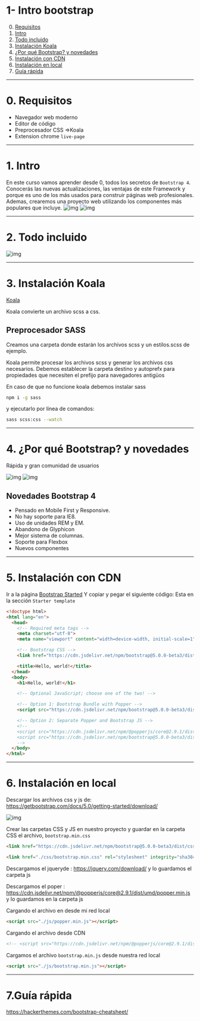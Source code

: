 # 1- Intro bootstrap

0. [Requisitos](#schema0)
1. [Intro ](#schema1)
2. [Todo incluido](#schema2)
3. [Instalación Koala](#schema3)
4. [¿Por qué Bootstrap? y novedades](#schema4)
5. [Instalación con CDN](#schema5)
6. [Instalación en local](#schema6)
7. [Guía rápida](#schema7)

<hr>

<a name="schema0"></a>

# 0. Requisitos
- Navegador web moderno
- Editor de código
- Preprocesador CSS =>Koala
- Extension chrome `live-page`


<hr>

<a name="schema1"></a>

# 1. Intro

En este curso vamos aprender desde 0, todos los secretos de `Bootstrap 4`. Conocerás las nuevas actualizaciones, las ventajas de este Framework y porque es uno de los más usados para construir páginas web profesionales. Ademas, crearemos una proyecto web utilizando los componentes más populares que incluye.
![img](./images/002.png)
![img](./images/003.png)

<hr>

<a name="schema2"></a>

# 2. Todo incluido

![img](./images/001.png)


<hr>

<a name="schema3"></a>

# 3. Instalación Koala
[Koala](http://koala-app.com/)

Koala convierte un archivo scss a css.
## Preprocesador SASS

Creamos una carpeta donde estarán los archivos scss y un estilos.scss de ejemplo.

Koala permite procesar los archivos scss y generar los archivos css necesarios. Debemos establecer la carpeta destino y autoprefx para propiedades que necesiten el prefijo para navegadores antigüos

En caso de que no funcione koala debemos instalar sass

~~~bash
npm i -g sass
~~~

y ejecutarlo por línea de comandos:

~~~bash
sass scss:css --watch
~~~


<hr>

<a name="schema4"></a>

# 4. ¿Por qué Bootstrap? y novedades

Rápida y gran comunidad de usuarios 

![img](./images/004.png)
![img](./images/005.png)
## Novedades Bootstrap 4

- Pensado en Mobile First y Responsive.
- No hay soporte para IE8.
- Uso de unidades REM y EM.
- Abandono de Glyphicon
- Mejor sistema de columnas.
- Soporte para Flexbox
- Nuevos componentes

<hr>

<a name="schema5"></a>

# 5. Instalación con CDN
Ir a la página [Bootstrap Started](https://getbootstrap.com/docs/5.0/getting-started/introduction/)
Y copiar y pegar el siguiente código:
Esta en la sección `Starter template`
~~~html
<!doctype html>
<html lang="en">
  <head>
    <!-- Required meta tags -->
    <meta charset="utf-8">
    <meta name="viewport" content="width=device-width, initial-scale=1">

    <!-- Bootstrap CSS -->
    <link href="https://cdn.jsdelivr.net/npm/bootstrap@5.0.0-beta3/dist/css/bootstrap.min.css" rel="stylesheet" integrity="sha384-eOJMYsd53ii+scO/bJGFsiCZc+5NDVN2yr8+0RDqr0Ql0h+rP48ckxlpbzKgwra6" crossorigin="anonymous">

    <title>Hello, world!</title>
  </head>
  <body>
    <h1>Hello, world!</h1>

    <!-- Optional JavaScript; choose one of the two! -->

    <!-- Option 1: Bootstrap Bundle with Popper -->
    <script src="https://cdn.jsdelivr.net/npm/bootstrap@5.0.0-beta3/dist/js/bootstrap.bundle.min.js" integrity="sha384-JEW9xMcG8R+pH31jmWH6WWP0WintQrMb4s7ZOdauHnUtxwoG2vI5DkLtS3qm9Ekf" crossorigin="anonymous"></script>

    <!-- Option 2: Separate Popper and Bootstrap JS -->
    <!--
    <script src="https://cdn.jsdelivr.net/npm/@popperjs/core@2.9.1/dist/umd/popper.min.js" integrity="sha384-SR1sx49pcuLnqZUnnPwx6FCym0wLsk5JZuNx2bPPENzswTNFaQU1RDvt3wT4gWFG" crossorigin="anonymous"></script>
    <script src="https://cdn.jsdelivr.net/npm/bootstrap@5.0.0-beta3/dist/js/bootstrap.min.js" integrity="sha384-j0CNLUeiqtyaRmlzUHCPZ+Gy5fQu0dQ6eZ/xAww941Ai1SxSY+0EQqNXNE6DZiVc" crossorigin="anonymous"></script>
    -->
  </body>
</html>
~~~

<hr>

<a name="schema6"></a>

# 6. Instalación en local
Descargar los archivos css y js de: https://getbootstrap.com/docs/5.0/getting-started/download/

![img](./images/006.png)

Crear las carpetas CSS y JS en nuestro proyecto y guardar en la carpeta CSS el archivo, `bootstrap.min.css`
~~~html
<link href="https://cdn.jsdelivr.net/npm/bootstrap@5.0.0-beta3/dist/css/bootstrap.min.css" rel="stylesheet" integrity="sha384-eOJMYsd53ii+scO/bJGFsiCZc+5NDVN2yr8+0RDqr0Ql0h+rP48ckxlpbzKgwra6" crossorigin="anonymous">
~~~


~~~html
<link href="./css/bootstrap.min.css" rel="stylesheet" integrity="sha384-eOJMYsd53ii+scO/bJGFsiCZc+5NDVN2yr8+0RDqr0Ql0h+rP48ckxlpbzKgwra6" crossorigin="anonymous">
~~~


Descargamos el jqueryde : https://jquery.com/download/ y lo guardamos el carpeta js

Descargamos el poper : https://cdn.jsdelivr.net/npm/@popperjs/core@2.9.1/dist/umd/popper.min.js y lo guardamos en la carpeta js

Cargando el archivo en desde mi red local
~~~html
<script src="./js/popper.min.js"></script>
~~~
Cargando el archivo desde CDN
~~~html  
<!-- <script src="https://cdn.jsdelivr.net/npm/@popperjs/core@2.9.1/dist/umd/popper.min.js" integrity="sha384-SR1sx49pcuLnqZUnnPwx6FCym0wLsk5JZuNx2bPPENzswTNFaQU1RDvt3wT4gWFG" crossorigin="anonymous"></script> -->
~~~

Cargamos el archivo `bootstrap.min.js` desde nuestra red local
~~~html
<script src="./js/bootstrap.min.js"></script>
~~~

<hr>

<a name="schema7"></a>

# 7.Guía rápida

https://hackerthemes.com/bootstrap-cheatsheet/